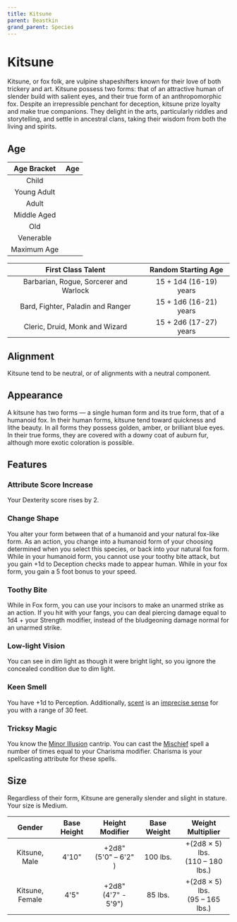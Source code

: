 ```yaml
---
title: Kitsune
parent: Beastkin
grand_parent: Species
---
```


# Kitsune
Kitsune, or fox folk, are vulpine shapeshifters known for their love of both trickery and art. Kitsune possess two forms: that of an attractive human of slender build with salient eyes, and their true form of an anthropomorphic fox. Despite an irrepressible penchant for deception, kitsune prize loyalty and make true companions. They delight in the arts, particularly riddles and storytelling, and settle in ancestral clans, taking their wisdom from both the living and spirits.

## Age

| Age Bracket | Age |
|:-----------:|:---:|
| Child       |       |
| Young Adult |     |
| Adult       |      |
| Middle Aged |      |
| Old         |      |
| Venerable   |      |
| Maximum Age |  |

| First Class Talent | Random Starting Age |
|:------------------:|:-------------------:|
| Barbarian, Rogue, Sorcerer and Warlock | 15 + 1d4 (16-19) years |
| Bard, Fighter, Paladin and Ranger      | 15 + 1d6 (16-21) years |
| Cleric, Druid, Monk and Wizard         | 15 + 2d6 (17-27) years |

## Alignment
Kitsune tend to be neutral, or of alignments with a neutral component.

## Appearance
A kitsune has two forms — a single human form and its true form, that of a humanoid fox. In their human forms, kitsune tend toward quickness and lithe beauty. In all forms they possess golden, amber, or brilliant blue eyes. In their true forms, they are covered with a downy coat of auburn fur, although more exotic coloration is possible.

## Features

### Attribute Score Increase
Your Dexterity score rises by 2.

### Change Shape
You alter your form between that of a humanoid and your natural fox-like form. As an action, you change into a humanoid form of your choosing determined when you select this species, or back into your natural fox form. While in your humanoid form, you cannot use your toothy bite attack, but you gain +1d to Deception checks made to appear human. While in your fox form, you gain a 5 foot bonus to your speed.

### Toothy Bite
While in Fox form, you can use your incisors to make an unarmed strike as an action. If you hit with your fangs, you can deal piercing damage equal to 1d4 + your Strength modifier, instead of the bludgeoning damage normal for an unarmed strike.

### Low-light Vision
You can see in dim light as though it were bright light, so you ignore the concealed condition due to dim light.

### Keen Smell
You have +1d to Perception. Additionally, [scent](https://stormchaserroleplaying.com/stormchaserRPG/General/Perception/Special/#scent) is an [imprecise sense](https://stormchaserroleplaying.com/stormchaserRPG/General/Perception/Senses/#imprecise-senses) for you with a range of 30 feet.

### Tricksy Magic
You know the [Minor Illusion](https://stormchaserroleplaying.com/stormchaserRPG/Spells/Cantrips/Illusion/#minor-illusion) cantrip. You can cast the [Mischief]() spell a number of times equal to your Charisma modifier. Charisma is your spellcasting attribute for these spells.

## Size
Regardless of their form, Kitsune are generally slender and slight in stature. Your size is Medium.

| Gender | Base Height | Height Modifier | Base Weight | Weight Multiplier |
|:------:|:-----------:|:---------------:|:-----------:|:-----------------:|
| Kitsune, Male   | 4'10" | +2d8"<br>(5'0" – 6'2" ) | 100 lbs. | +(2d8 × 5) lbs.<br>(110 – 180 lbs.) |
| Kitsune, Female | 4'5"  | +2d8"<br>(4'7" - 5'9") | 85 lbs. | +(2d8 × 5) lbs.<br>(95 – 165 lbs.) |
